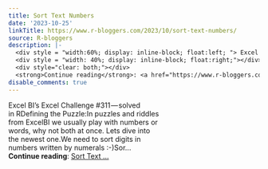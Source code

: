 ```yaml
---
title: Sort Text Numbers
date: '2023-10-25'
linkTitle: https://www.r-bloggers.com/2023/10/sort-text-numbers/
source: R-bloggers
description: |-
  <div style = "width:60%; display: inline-block; float:left; "> Excel BI’s Excel Challenge #311 — solved in RDefining the Puzzle:In puzzles and riddles from ExcelBI we usually play with numbers or words, why not both at once. Lets dive into the newest one.We need to sort digits in numbers written by numerals :-)Sor...</div>
  <div style = "width: 40%; display: inline-block; float:right;"></div>
  <div style="clear: both;"></div>
  <strong>Continue reading</strong>: <a href="https://www.r-bloggers.com/2023/10/sort-text-numbers/">Sort Text ...
disable_comments: true
---
```

<div style = "width:60%; display: inline-block; float:left; "> Excel BI’s Excel Challenge #311 — solved in RDefining the Puzzle:In puzzles and riddles from ExcelBI we usually play with numbers or words, why not both at once. Lets dive into the newest one.We need to sort digits in numbers written by numerals :-)Sor...</div>
<div style = "width: 40%; display: inline-block; float:right;"></div>
<div style="clear: both;"></div>
<strong>Continue reading</strong>: <a href="https://www.r-bloggers.com/2023/10/sort-text-numbers/">Sort Text ...